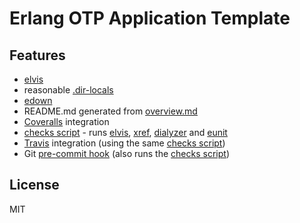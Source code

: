 # Erlang OTP Application Template

## Features

- [elvis][]
- reasonable [.dir-locals][]
- [edown][]
- README.md generated from [overview.md][]
- [Coveralls][] integration
- [checks script][] - runs [elvis][], [xref][], [dialyzer][] and [eunit][]
- [Travis][] integration (using the same [checks script][])
- Git [pre-commit hook][] (also runs the [checks script][])

## License

MIT

<!-- Named links /-->

[elvis]: https://github.com/inaka/elvis
[.dir-locals]: ./.dir-locals.el
[edown]: https://github.com/uwiger/edown
[overview.md]: ./doc/overview.md
[checks script]: ./bin/checks.sh
[Coveralls]: https://coveralls.io
[xref]: http://www.rebar3.org/docs/commands#xref
[dialyzer]: http://www.rebar3.org/docs/commands#dialyzer
[eunit]: http://www.rebar3.org/docs/commands#eunit
[Travis]: https://travis-ci.org
[pre-commit hook]: ./bin/pre-commit.sh
